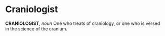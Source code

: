 # Craniologist

**CRANIOLOGIST**, _noun_ One who treats of craniology, or one who is versed in the science of the cranium.